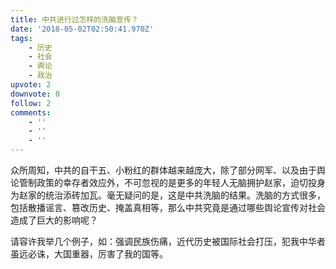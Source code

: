 ```yaml
---
title: 中共进行过怎样的洗脑宣传？
date: '2018-05-02T02:50:41.970Z'
tags:
    - 历史
    - 社会
    - 舆论
    - 政治
upvote: 2
downvote: 0
follow: 2
comments:
    - ''
    - ''
    - ''
---
```


众所周知，中共的自干五、小粉红的群体越来越庞大，除了部分网军、以及由于舆论管制政策的幸存者效应外，不可忽视的是更多的年轻人无脑拥护赵家，迫切投身为赵家的统治添砖加瓦。毫无疑问的是，这是中共洗脑的结果。洗脑的方式很多，包括散播谣言、篡改历史、掩盖真相等，那么中共究竟是通过哪些舆论宣传对社会造成了巨大的影响呢？

请容许我举几个例子，如：强调民族伤痛，近代历史被国际社会打压，犯我中华者虽远必诛，大国重器，厉害了我的国等。
